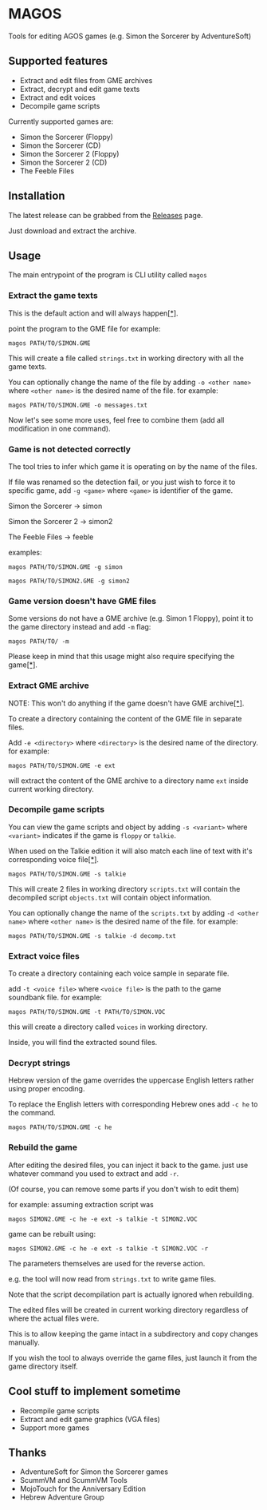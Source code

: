 # MAGOS
Tools for editing AGOS games (e.g. Simon the Sorcerer by AdventureSoft)

## Supported features
- Extract and edit files from GME archives
- Extract, decrypt and edit game texts
- Extract and edit voices
- Decompile game scripts

Currently supported games are:
- Simon the Sorcerer (Floppy)
- Simon the Sorcerer (CD)
- Simon the Sorcerer 2 (Floppy)
- Simon the Sorcerer 2 (CD)
- The Feeble Files

## Installation
The latest release can be grabbed from the [Releases](https://github.com/BLooperZ/magos/releases) page.

Just download and extract the archive.

## Usage

The main entrypoint of the program is CLI utility called `magos`

### Extract the game texts
This is the default action and will always happen[[*]](#rebuild-the-game).

point the program to the GME file
for example:
```
magos PATH/TO/SIMON.GME
```
This will create a file called `strings.txt` in working directory with all the game texts.

You can optionally change the name of the file by adding `-o <other name>` where `<other name>` is the desired name of the file.
for example:
```
magos PATH/TO/SIMON.GME -o messages.txt
```

Now let's see some more uses, feel free to combine them (add all modification in one command).

### Game is not detected correctly
The tool tries to infer which game it is operating on by the name of the files.

If file was renamed so the detection fail, or you just wish to force it to specific game, add `-g <game>` where `<game>` is identifier of the game.

Simon the Sorcerer -> simon

Simon the Sorcerer 2 -> simon2

The Feeble Files -> feeble

examples:
```
magos PATH/TO/SIMON.GME -g simon
```
```
magos PATH/TO/SIMON2.GME -g simon2
```

### Game version doesn't have GME files
Some versions do not have a GME archive (e.g. Simon 1 Floppy),
point it to the game directory instead and add `-m` flag:
```
magos PATH/TO/ -m
```
Please keep in mind that this usage might also require specifying the game[[*]](#game-is-not-detected-correctly).

### Extract GME archive
NOTE: This won't do anything if the game doesn't have GME archive[[*]](#game-version-doesnt-have-gme-files).

To create a directory containing the content of the GME file in separate files.

Add `-e <directory>` where `<directory>` is the desired name of the directory.
for example:
```
magos PATH/TO/SIMON.GME -e ext
```
will extract the content of the GME archive to a directory name `ext` inside current working directory.

### Decompile game scripts
You can view the game scripts and object by adding `-s <variant>` where `<variant>` indicates if the game is `floppy` or `talkie`.

When used on the Talkie edition it will also match each line of text with it's corresponding voice file[[*]](#extract-voice-files).
```
magos PATH/TO/SIMON.GME -s talkie
```
This will create 2 files in working directory
`scripts.txt` will contain the decompiled script
`objects.txt` will contain object information.

You can optionally change the name of the `scripts.txt` by adding `-d <other name>` where `<other name>` is the desired name of the file.
for example:
```
magos PATH/TO/SIMON.GME -s talkie -d decomp.txt
```

### Extract voice files
To create a directory containing each voice sample in separate file.

add `-t <voice file>` where `<voice file>` is the path to the game soundbank file.
for example:
```
magos PATH/TO/SIMON.GME -t PATH/TO/SIMON.VOC
```
this will create a directory called `voices` in working directory.

Inside, you will find the extracted sound files.

### Decrypt strings
Hebrew version of the game overrides the uppercase English letters rather using proper encoding.

To replace the English letters with corresponding Hebrew ones
add `-c he` to the command.
```
magos PATH/TO/SIMON.GME -c he
```

### Rebuild the game
After editing the desired files, you can inject it back to the game.
just use whatever command you used to extract and add `-r`.

(Of course, you can remove some parts if you don't wish to edit them)

for example:
assuming extraction script was
```
magos SIMON2.GME -c he -e ext -s talkie -t SIMON2.VOC
```
game can be rebuilt using:
```
magos SIMON2.GME -c he -e ext -s talkie -t SIMON2.VOC -r
```
The parameters themselves are used for the reverse action.

e.g. the tool will now read from `strings.txt` to write game files.

Note that the script decompilation part is actually ignored when rebuilding.

The edited files will be created in current working directory regardless of where the actual files were.

This is to allow keeping the game intact in a subdirectory and copy changes manually.

If you wish the tool to always override the game files, just launch it from the game directory itself.

## Cool stuff to implement sometime
* Recompile game scripts
* Extract and edit game graphics (VGA files)
* Support more games

## Thanks
* AdventureSoft for Simon the Sorcerer games
* ScummVM and ScummVM Tools
* MojoTouch for the Anniversary Edition
* Hebrew Adventure Group
